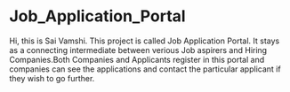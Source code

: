 # Job_Application_Portal
Hi, this is Sai Vamshi. This project is called Job Application Portal. It stays as a connecting intermediate between verious Job aspirers and Hiring Companies.Both Companies and Applicants register in this portal and companies can see the applications and contact the particular applicant if they wish to go further.
